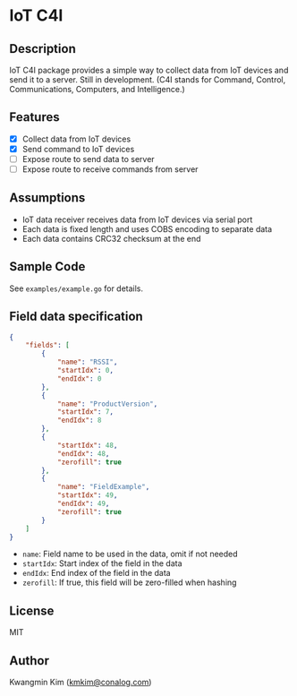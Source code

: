 # IoT C4I

## Description

IoT C4I package provides a simple way to collect data from IoT devices and send it to a server. Still in development. (C4I stands for Command, Control, Communications, Computers, and Intelligence.)

## Features

- [x] Collect data from IoT devices
- [x] Send command to IoT devices
- [ ] Expose route to send data to server
- [ ] Expose route to receive commands from server

## Assumptions

- IoT data receiver receives data from IoT devices via serial port
- Each data is fixed length and uses COBS encoding to separate data
- Each data contains CRC32 checksum at the end

## Sample Code

See `examples/example.go` for details.

## Field data specification

```json
{
    "fields": [
        {
            "name": "RSSI",
            "startIdx": 0,
            "endIdx": 0
        },
        {
            "name": "ProductVersion",
            "startIdx": 7,
            "endIdx": 8
        },
        {
            "startIdx": 48,
            "endIdx": 48,
            "zerofill": true  
        },
        {
            "name": "FieldExample",
            "startIdx": 49,
            "endIdx": 49,
            "zerofill": true
        }
    ]
}
```

- `name`: Field name to be used in the data, omit if not needed
- `startIdx`: Start index of the field in the data
- `endIdx`: End index of the field in the data
- `zerofill`: If true, this field will be zero-filled when hashing

## License

MIT

## Author

Kwangmin Kim (kmkim@conalog.com)